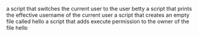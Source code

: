 a script that switches the current user to the user betty
 a script that prints the effective username of the current user 
a script that creates an empty file called hello
 a script that adds execute permission to the owner of the file hello
